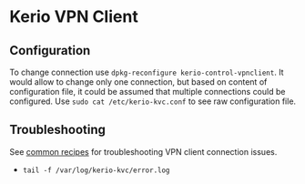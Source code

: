 # Kerio VPN Client

## Configuration

To change connection use `dpkg-reconfigure kerio-control-vpnclient`. It would allow to change only one connection, but based on content of configuration file, it could be assumed that multiple connections could be configured. Use `sudo cat /etc/kerio-kvc.conf` to see raw configuration file.

## Troubleshooting

See [common recipes][common-receipes] for troubleshooting VPN client connection issues.

- `tail -f /var/log/kerio-kvc/error.log`

[common-receipes]: https://github.com/irnc/ubuntu-vpn-clients/blob/master/common-troubleshooting-recipes.md
